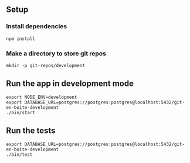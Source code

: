 ## Setup

### Install dependencies

```
npm install
```

### Make a directory to store git repos

```
mkdir -p git-repos/development
```

## Run the app in development mode

```
export NODE_ENV=development
export DATABASE_URL=postgres://postgres:postgres@localhost:5432/git-en-boite-development
./bin/start
```

## Run the tests

```
export DATABASE_URL=postgres://postgres:postgres@localhost:5432/git-en-boite-development
./bin/test
```
